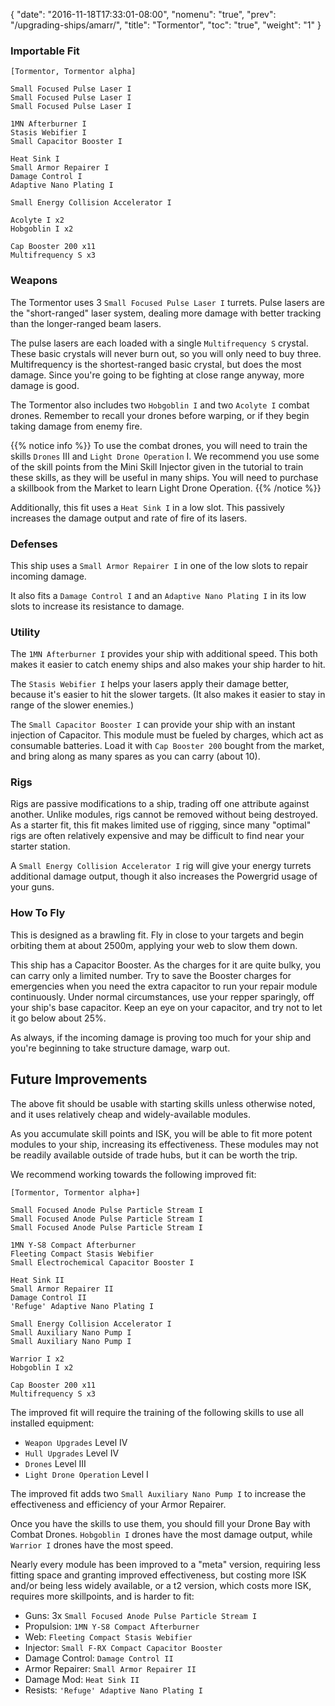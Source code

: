{
  "date": "2016-11-18T17:33:01-08:00",
  "nomenu": "true",
  "prev": "/upgrading-ships/amarr/",
  "title": "Tormentor",
  "toc": "true",
  "weight": "1"
}

### Importable Fit

    [Tormentor, Tormentor alpha]

    Small Focused Pulse Laser I
    Small Focused Pulse Laser I
    Small Focused Pulse Laser I

    1MN Afterburner I
    Stasis Webifier I
    Small Capacitor Booster I

    Heat Sink I
    Small Armor Repairer I
    Damage Control I
    Adaptive Nano Plating I

    Small Energy Collision Accelerator I

    Acolyte I x2
    Hobgoblin I x2

    Cap Booster 200 x11
    Multifrequency S x3

### Weapons

The Tormentor uses 3 `Small Focused Pulse Laser I` turrets.
Pulse lasers are the "short-ranged" laser system, dealing more damage with better tracking
than the longer-ranged beam lasers.

The pulse lasers are each loaded with a single `Multifrequency S` crystal.
These basic crystals will never burn out, so you will only need to buy three.
Multifrequency is the shortest-ranged basic crystal, but does the most damage.
Since you're going to be fighting at close range anyway, more damage is good.

The Tormentor also includes two `Hobgoblin I` and two `Acolyte I` combat drones.
Remember to recall your drones before warping, or if they begin taking damage from enemy fire.

{{% notice info %}}
To use the combat drones, you will need to train the skills `Drones` III and `Light Drone Operation` I.
We recommend you use some of the skill points from the Mini Skill Injector
given in the tutorial to train these skills, as they will be useful in many ships.
You will need to purchase a skillbook from the Market to learn Light Drone Operation.
{{% /notice %}}

Additionally, this fit uses a `Heat Sink I` in a low slot.
This passively increases the damage output and rate of fire of its lasers.

### Defenses

This ship uses a `Small Armor Repairer I` in one of the low slots to repair incoming damage.

It also fits a `Damage Control I` and an `Adaptive Nano Plating I` in its low slots
to increase its resistance to damage.

### Utility

The `1MN Afterburner I` provides your ship with additional speed. This both makes it easier to
catch enemy ships and also makes your ship harder to hit.

The `Stasis Webifier I` helps your lasers apply their damage better, because it's easier to hit
the slower targets. (It also makes it easier to stay in range of the slower enemies.)

The `Small Capacitor Booster I` can provide your ship with an instant injection of Capacitor.
This module must be fueled by charges, which act as consumable batteries.  Load it with 
`Cap Booster 200` bought from the market, and bring along as many spares as you can carry (about 10).

### Rigs

Rigs are passive modifications to a ship, trading off one attribute against another.
Unlike modules, rigs cannot be removed without being destroyed. 
As a starter fit, this fit makes limited use of rigging, since many "optimal" rigs
are often relatively expensive and may be difficult to find near your starter station.

A `Small Energy Collision Accelerator I` rig will give your energy turrets additional damage output,
though it also increases the Powergrid usage of your guns.

### How To Fly

This is designed as a brawling fit.  Fly in close to your targets
and begin orbiting them at about 2500m, applying your web to slow them down.

This ship has a Capacitor Booster.  As the charges for it are quite bulky,
you can carry only a limited number.  Try to save the Booster charges for emergencies
when you need the extra capacitor to run your repair module continuously. 
Under normal circumstances, use your repper sparingly, off your ship's base capacitor.
Keep an eye on your capacitor, and try not to let it go below about 25%.

As always, if the incoming damage is proving too much for your ship
and you're beginning to take structure damage, warp out.

## Future Improvements

The above fit should be usable with starting skills unless otherwise noted,
and it uses relatively cheap and widely-available modules.  

As you accumulate skill points and ISK, you will be able to fit more potent
modules to your ship, increasing its effectiveness.  These modules may not be
readily available outside of trade hubs, but it can be worth the trip.

We recommend working towards the following improved fit:

    [Tormentor, Tormentor alpha+]

    Small Focused Anode Pulse Particle Stream I
    Small Focused Anode Pulse Particle Stream I
    Small Focused Anode Pulse Particle Stream I

    1MN Y-S8 Compact Afterburner
    Fleeting Compact Stasis Webifier
    Small Electrochemical Capacitor Booster I

    Heat Sink II
    Small Armor Repairer II
    Damage Control II
    'Refuge' Adaptive Nano Plating I

    Small Energy Collision Accelerator I
    Small Auxiliary Nano Pump I
    Small Auxiliary Nano Pump I

    Warrior I x2
    Hobgoblin I x2

    Cap Booster 200 x11
    Multifrequency S x3

The improved fit will require the training of the following skills to use all installed equipment:

* `Weapon Upgrades` Level IV
* `Hull Upgrades` Level IV
* `Drones` Level III
* `Light Drone Operation` Level I

The improved fit adds two `Small Auxiliary Nano Pump I` to increase the
effectiveness and efficiency of your Armor Repairer.

Once you have the skills to use them, you should fill your Drone Bay with Combat Drones.
`Hobgoblin I` drones have the most damage output, while `Warrior I` drones have the most speed.

Nearly every module has been improved to a "meta" version, requiring less fitting space
and granting improved effectiveness, but costing more ISK and/or being less widely available,
or a t2 version, which costs more ISK, requires more skillpoints, and is harder to fit:

 * Guns: 3x `Small Focused Anode Pulse Particle Stream I`
 * Propulsion: `1MN Y-S8 Compact Afterburner`
 * Web: `Fleeting Compact Stasis Webifier`
 * Injector: `Small F-RX Compact Capacitor Booster`
 * Damage Control: `Damage Control II`
 * Armor Repairer: `Small Armor Repairer II`
 * Damage Mod: `Heat Sink II`
 * Resists: `'Refuge' Adaptive Nano Plating I`
